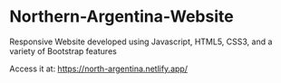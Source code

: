 # Northern-Argentina-Website
Responsive Website developed using Javascript, HTML5, CSS3, and a variety of Bootstrap features

Access it at: https://north-argentina.netlify.app/
